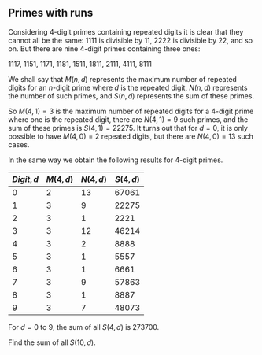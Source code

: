 ## Primes with runs

Considering $4$-digit primes containing repeated digits it is clear that they cannot all be the same: $1111$ is divisible by $11$, $2222$ is divisible by $22$, and so on. But there are nine $4$-digit primes containing three ones:

$1117$, $1151$, $1171$, $1181$, $1511$, $1811$, $2111$, $4111$, $8111$

We shall say that $M(n, d)$ represents the maximum number of repeated digits for an $n$-digit prime where $d$ is the repeated digit, $N(n, d)$ represents the number of such primes, and $S(n, d)$ represents the sum of these primes.

So $M(4, 1) = 3$ is the maximum number of repeated digits for a $4$-digit prime where one is the repeated digit, there are $N(4, 1) = 9$ such primes, and the sum of these primes is $S(4, 1) = 22275$. It turns out that for $d = 0$, it is only possible to have $M(4, 0) = 2$ repeated digits, but there are $N(4, 0) = 13$ such cases.

In the same way we obtain the following results for $4$-digit primes.

| $Digit, d$ | $M(4, d)$ | $N(4, d)$ | $S(4, d)$ |
| -------------- | ------------- | ------------- | ------------- |
| 0              | 2             | 13            | 67061         |
| 1              | 3             | 9             | 22275         |
| 2              | 3             | 1             | 2221          |
| 3              | 3             | 12            | 46214         |
| 4              | 3             | 2             | 8888          |
| 5              | 3             | 1             | 5557          |
| 6              | 3             | 1             | 6661          |
| 7              | 3             | 9             | 57863         |
| 8              | 3             | 1             | 8887          |
| 9              | 3             | 7             | 48073         |

For $d = 0$ to $9$, the sum of all $S(4, d)$ is $273700$.

Find the sum of all $S(10, d)$.
